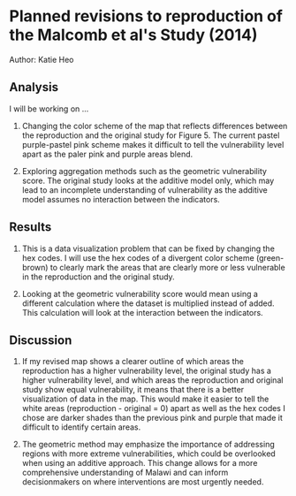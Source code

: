 # Planned revisions to reproduction of the Malcomb et al's Study (2014)

Author: Katie Heo

## Analysis

I will be working on ... 

1. Changing the color scheme of the map that reflects differences between the reproduction and the original study for Figure 5. The current pastel purple-pastel pink scheme makes it difficult to tell the vulnerability level apart as the paler pink and purple areas blend. 

2. Exploring aggregation methods such as the geometric vulnerability score. The original study looks at the additive model only, which may lead to an incomplete understanding of vulnerability as the additive model assumes no interaction between the indicators.


## Results

1. This is a data visualization problem that can be fixed by changing the hex codes. I will use the hex codes of a divergent color scheme (green-brown) to clearly mark the areas that are clearly more or less vulnerable in the reproduction and the original study. 

2. Looking at the geometric vulnerability score would mean using a different calculation where the dataset is multiplied instead of added. This calculation will look at the interaction between the indicators.

## Discussion

1. If my revised map shows a clearer outline of which areas the reproduction has a higher vulnerability level, the original study has a higher vulnerability level, and which areas the reproduction and original study show equal vulnerability, it means that there is a better visualization of data in the map. This would make it easier to tell the white areas (reproduction - original = 0) apart as well as the hex codes I chose are darker shades than the previous pink and purple that made it difficult to identify certain areas.

2. The geometric method may emphasize the importance of addressing regions with more extreme vulnerabilities, which could be overlooked when using an additive approach. This change allows for a more comprehensive understanding of Malawi and can inform decisionmakers on where interventions are most urgently needed.
